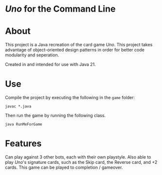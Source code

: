 # *Uno* for the Command Line

# About

This project is a Java recreation of the card game *Uno*. This project takes advantage of object-oriented design patterns in order for better code modularity and seperation. 

Created in and intended for use with Java 21. 


# Use
Compile the project by executing the following in the `game` folder:

    javac *.java

Then run the game by running the following class.

    java RunMeForGame


# Features

Can play against 3 other bots, each with their own playstyle. Also able to play *Uno*'s signature cards, such as the Skip card, the Reverse card, and +2 cards. This game can be played to completion / gameover.